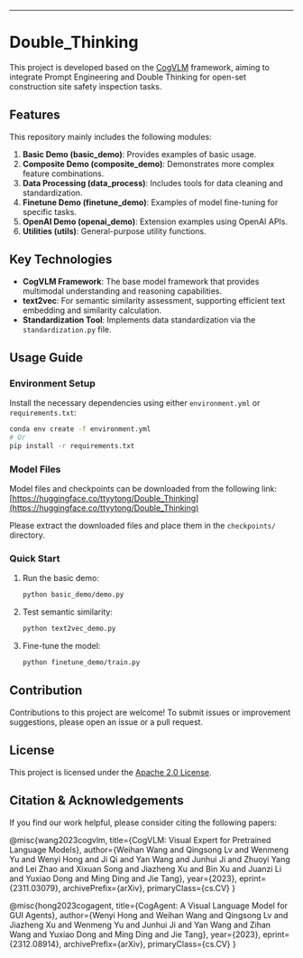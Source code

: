 ---

# Double_Thinking

This project is developed based on the [CogVLM](https://github.com/xxx/CogVLM) framework, aiming to integrate Prompt Engineering and Double Thinking for open-set construction site safety inspection tasks.

## Features

This repository mainly includes the following modules:

1. **Basic Demo (basic_demo)**: Provides examples of basic usage.
2. **Composite Demo (composite_demo)**: Demonstrates more complex feature combinations.
3. **Data Processing (data_process)**: Includes tools for data cleaning and standardization.
4. **Finetune Demo (finetune_demo)**: Examples of model fine-tuning for specific tasks.
5. **OpenAI Demo (openai_demo)**: Extension examples using OpenAI APIs.
6. **Utilities (utils)**: General-purpose utility functions.

## Key Technologies

- **CogVLM Framework**: The base model framework that provides multimodal understanding and reasoning capabilities.
- **text2vec**: For semantic similarity assessment, supporting efficient text embedding and similarity calculation.
- **Standardization Tool**: Implements data standardization via the `standardization.py` file.

## Usage Guide

### Environment Setup

Install the necessary dependencies using either `environment.yml` or `requirements.txt`:

```bash
conda env create -f environment.yml
# Or
pip install -r requirements.txt
```

### Model Files

Model files and checkpoints can be downloaded from the following link:
[https://huggingface.co/ttyytong/Double_Thinking](https://huggingface.co/ttyytong/Double_Thinking)

Please extract the downloaded files and place them in the `checkpoints/` directory.

### Quick Start

1. Run the basic demo:

   ```bash
   python basic_demo/demo.py
   ```

2. Test semantic similarity:

   ```bash
   python text2vec_demo.py
   ```

3. Fine-tune the model:

   ```bash
   python finetune_demo/train.py
   ```

## Contribution

Contributions to this project are welcome! To submit issues or improvement suggestions, please open an issue or a pull request.

## License

This project is licensed under the [Apache 2.0 License](LICENSE).

## Citation & Acknowledgements

If you find our work helpful, please consider citing the following papers:

@misc{wang2023cogvlm,
title={CogVLM: Visual Expert for Pretrained Language Models},
author={Weihan Wang and Qingsong Lv and Wenmeng Yu and Wenyi Hong and Ji Qi and Yan Wang and Junhui Ji and Zhuoyi Yang and Lei Zhao and Xixuan Song and Jiazheng Xu and Bin Xu and Juanzi Li and Yuxiao Dong and Ming Ding and Jie Tang},
year={2023},
eprint={2311.03079},
archivePrefix={arXiv},
primaryClass={cs.CV}
}

@misc{hong2023cogagent,
title={CogAgent: A Visual Language Model for GUI Agents},
author={Wenyi Hong and Weihan Wang and Qingsong Lv and Jiazheng Xu and Wenmeng Yu and Junhui Ji and Yan Wang and Zihan Wang and Yuxiao Dong and Ming Ding and Jie Tang},
year={2023},
eprint={2312.08914},
archivePrefix={arXiv},
primaryClass={cs.CV}
}

